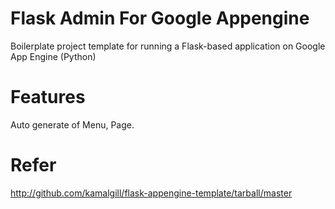 Flask Admin For Google Appengine
====================================

Boilerplate project template for running a Flask-based application on
Google App Engine (Python)

Features
=============
Auto generate of Menu, Page.

Refer
==============
http://github.com/kamalgill/flask-appengine-template/tarball/master
